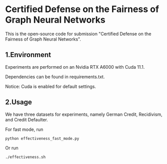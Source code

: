 # Certified Defense on the Fairness of Graph Neural Networks

This is the open-source code for submission "Certified Defense on the Fairness of Graph Neural Networks".



## 1.Environment

Experiments are performed on an Nvidia RTX A6000 with Cuda 11.1. 

Dependencies can be found in requirements.txt.

Notice: Cuda is enabled for default settings.



## 2.Usage
We have three datasets for experiments, namely German Credit, Recidivism, and Credit Defaulter. 


For fast mode, run

```
python effectiveness_fast_mode.py
```

Or run

```
./effectiveness.sh
```



















